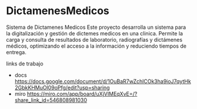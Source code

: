 # DictamenesMedicos
Sistema de Dictamenes Medicos Este proyecto desarrolla un sistema para la digitalización y gestión de dictemes medicos en una clinica. Permite la carga y consulta de resultados de laboratorio, radiografías y dictámenes médicos, optimizando el acceso a la información y reduciendo tiempos de entrega.

  links de trabajo 
- docs
https://docs.google.com/document/d/1OuBaR7wZchlCOk3ha9ioJ7qytHk2GbkKHMuOl09oPfg/edit?usp=sharing
- miro
https://miro.com/app/board/uXjVIMEqXvE=/?share_link_id=546808981030

